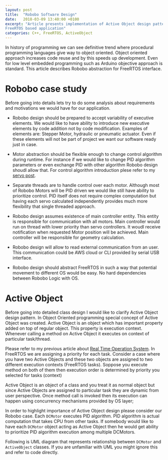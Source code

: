 ```yaml
---
layout: post
title:  "Robobo Software Design"
date:   2018-03-09 13:40:00 +0100
excerpt: "Article presents implementation of Active Object design pattern for
FreeRTOS based application"
categories: C++, FreeRTOS, ActiveObject
---
```

In history of programming we can see definitive trend where procedural
programming languages give way to object oriented. Object oriented approach
increases code reuse and by this speeds up development.  Even for low level
embedded programming such as Arduino objective approach is standard. This
article describes Robobo abstraction for FreeRTOS interface.


# Robobo case study
Before going into details lets try to do some analysis about requirements and
motivations we would have for our application. 

- Robobo design should be prepared to accept variability of executive elements. 
  We would like to have ability to introduce new executive elements by
code addition not by code modification. Examples of elements are: Stepper
Motor, hydraulic or pneumatic actuator. Even if these elements will not be part
of project we want our software ready just in case. 

- Motor abstraction should be flexible enough to change control algorithm
  during runtime. For instance if we would like to change PID algorithm
parameters or even exchange PID with other algorithm Robobo design shoudl allow
that. For control algorithm introduction plese refer to my [servo post](
https://leszek-wojcik.github.io/robobo/arduino/servo/encoder/pololu/hbridge/pid/2017/12/29/servo.html).

- Separate threads are to handle control over each motor. Although most of
  Robobo Motors will be PID driven we would like still have ability to
prioritize control. PID itself does not require complex computation but having
each servo calculated independently provides much more flexibility that single
threaded approach.

- Robobo design assumes existence of main controller entity. This entity is
  responsible for communication with all motors. Main controller would run on
thread with lower priority than servo controllers. It woudl receive
notification when requested Motor position will be achieved. Main controller
will be responsible for geometry calculation. 

- Robobo design will allow to read external communication from an user. 
  This communication could be AWS cloud or CLI provided by serial USB interface.

- Robobo design should abstract FreeRTOS in such a way that potential movement
  to different OS would be easy. No hard dependencies between Robobo Logic with
OS.

# Active Object

Before going into detailed class design I would like to clarify Active Object
design pattern. In Object Oriented programming special concept of Active Object
was created. Active Object is an object which has important property added on
top of regular object. This property is execution context. Whenever calling a
method on Active Object it executes on context of particular task/thread. 

Please refer to my previous article about [Real Time Operation
System](https://leszek-wojcik.github.io/robobo/rtos/2018/01/21/rtos.html). In
FreeRTOS we are assigning a priority for each task. Consider a case where you
have two Active Objects and these two objects are assigned to two different
execution contexts (FreeRTOS tasks). Soppose you execute method on both of them
then execution order is determined by priority you selected for tasks (context)

Active Object is an object of a class and you treat it as normal object but
since Active Objects are assigned to particular task they are dynamic from user
perspective. Once method call is invoked then its execution can happen using
concurrency mechanisms provided by OS layer;

In order to highlight importance of Active Object design please consider our
Robobo case. Each `DCMotor` executes PID algorithm. PID algorithm is actual
computation that takes CPU from other tasks. If somebody would like to have
each `DCMotor` object acting as Active Object then he would get ability to
prioritize PID algorithm execution among multiple DCMotors.

Following is UML diagram that represents relationship between `DCMotor` and
`ActiveObject` classes. If you are unfamiliar with UML you might ignore this
and refer to code directly.

